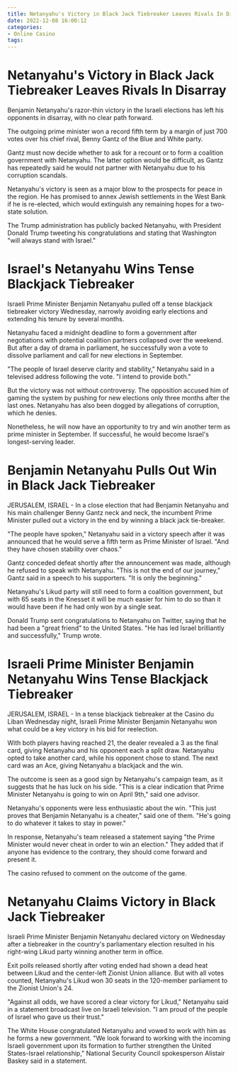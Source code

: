 ```yaml
---
title: Netanyahu's Victory in Black Jack Tiebreaker Leaves Rivals In Disarray 
date: 2022-12-08 16:00:12
categories:
- Online Casino
tags:
---
```



#  Netanyahu's Victory in Black Jack Tiebreaker Leaves Rivals In Disarray 

Benjamin Netanyahu's razor-thin victory in the Israeli elections has left his opponents in disarray, with no clear path forward.

The outgoing prime minister won a record fifth term by a margin of just 700 votes over his chief rival, Benny Gantz of the Blue and White party.

Gantz must now decide whether to ask for a recount or to form a coalition government with Netanyahu. The latter option would be difficult, as Gantz has repeatedly said he would not partner with Netanyahu due to his corruption scandals.

Netanyahu's victory is seen as a major blow to the prospects for peace in the region. He has promised to annex Jewish settlements in the West Bank if he is re-elected, which would extinguish any remaining hopes for a two-state solution.

The Trump administration has publicly backed Netanyahu, with President Donald Trump tweeting his congratulations and stating that Washington "will always stand with Israel."

#  Israel's Netanyahu Wins Tense Blackjack Tiebreaker 

Israeli Prime Minister Benjamin Netanyahu pulled off a tense blackjack tiebreaker victory Wednesday, narrowly avoiding early elections and extending his tenure by several months.

Netanyahu faced a midnight deadline to form a government after negotiations with potential coalition partners collapsed over the weekend. But after a day of drama in parliament, he successfully won a vote to dissolve parliament and call for new elections in September.

"The people of Israel deserve clarity and stability," Netanyahu said in a televised address following the vote. "I intend to provide both."

But the victory was not without controversy. The opposition accused him of gaming the system by pushing for new elections only three months after the last ones. Netanyahu has also been dogged by allegations of corruption, which he denies.

Nonetheless, he will now have an opportunity to try and win another term as prime minister in September. If successful, he would become Israel's longest-serving leader.

#  Benjamin Netanyahu Pulls Out Win in Black Jack Tiebreaker 

JERUSALEM, ISRAEL - In a close election that had Benjamin Netanyahu and his main challenger Benny Gantz neck and neck, the incumbent Prime Minister pulled out a victory in the end by winning a black jack tie-breaker.

"The people have spoken," Netanyahu said in a victory speech after it was announced that he would serve a fifth term as Prime Minister of Israel. "And they have chosen stability over chaos."

Gantz conceded defeat shortly after the announcement was made, although he refused to speak with Netanyahu. "This is not the end of our journey," Gantz said in a speech to his supporters. "It is only the beginning."

Netanyahu's Likud party will still need to form a coalition government, but with 65 seats in the Knesset it will be much easier for him to do so than it would have been if he had only won by a single seat.

Donald Trump sent congratulations to Netanyahu on Twitter, saying that he had been a "great friend" to the United States. "He has led Israel brilliantly and successfully," Trump wrote.

#  Israeli Prime Minister Benjamin Netanyahu Wins Tense Blackjack Tiebreaker 

JERUSALEM, ISRAEL - In a tense blackjack tiebreaker at the Casino du Liban Wednesday night, Israeli Prime Minister Benjamin Netanyahu won what could be a key victory in his bid for reelection.

With both players having reached 21, the dealer revealed a 3 as the final card, giving Netanyahu and his opponent each a split draw. Netanyahu opted to take another card, while his opponent chose to stand. The next card was an Ace, giving Netanyahu a blackjack and the win.

The outcome is seen as a good sign by Netanyahu's campaign team, as it suggests that he has luck on his side. "This is a clear indication that Prime Minister Netanyahu is going to win on April 9th," said one advisor.

Netanyahu's opponents were less enthusiastic about the win. "This just proves that Benjamin Netanyahu is a cheater," said one of them. "He's going to do whatever it takes to stay in power."

In response, Netanyahu's team released a statement saying "the Prime Minister would never cheat in order to win an election." They added that if anyone has evidence to the contrary, they should come forward and present it.

The casino refused to comment on the outcome of the game.

#  Netanyahu Claims Victory in Black Jack Tiebreaker

Israeli Prime Minister Benjamin Netanyahu declared victory on Wednesday after a tiebreaker in the country's parliamentary election resulted in his right-wing Likud party winning another term in office.

Exit polls released shortly after voting ended had shown a dead heat between Likud and the center-left Zionist Union alliance. But with all votes counted, Netanyahu's Likud won 30 seats in the 120-member parliament to the Zionist Union's 24.

"Against all odds, we have scored a clear victory for Likud," Netanyahu said in a statement broadcast live on Israeli television. "I am proud of the people of Israel who gave us their trust."

The White House congratulated Netanyahu and vowed to work with him as he forms a new government. "We look forward to working with the incoming Israeli government upon its formation to further strengthen the United States-Israel relationship," National Security Council spokesperson Alistair Baskey said in a statement.